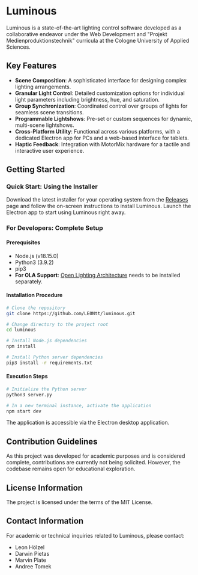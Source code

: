 # Luminous

Luminous is a state-of-the-art lighting control software developed as a collaborative endeavor under the Web Development and "Projekt Medienproduktionstechnik" curricula at the Cologne University of Applied Sciences.

## Key Features

- **Scene Composition**: A sophisticated interface for designing complex lighting arrangements.
- **Granular Light Control**: Detailed customization options for individual light parameters including brightness, hue, and saturation.
- **Group Synchronization**: Coordinated control over groups of lights for seamless scene transitions.
- **Programmable Lightshows**: Pre-set or custom sequences for dynamic, multi-scene lightshows.
- **Cross-Platform Utility**: Functional across various platforms, with a dedicated Electron app for PCs and a web-based interface for tablets.
- **Haptic Feedback**: Integration with MotorMix hardware for a tactile and interactive user experience.

## Getting Started

### Quick Start: Using the Installer

Download the latest installer for your operating system from the [Releases](https://github.com/LE0Ntt/Luminous/releases) page and follow the on-screen instructions to install Luminous. Launch the Electron app to start using Luminous right away.

### For Developers: Complete Setup

#### Prerequisites

- Node.js (v18.15.0)
- Python3 (3.9.2)
- pip3
- **For OLA Support**: [Open Lighting Architecture](https://www.openlighting.org/ola/) needs to be installed separately.

#### Installation Procedure

```bash
# Clone the repository
git clone https://github.com/LE0Ntt/luminous.git

# Change directory to the project root
cd luminous

# Install Node.js dependencies
npm install

# Install Python server dependencies
pip3 install -r requirements.txt

```

#### Execution Steps

```bash
# Initialize the Python server
python3 server.py

# In a new terminal instance, activate the application
npm start dev
```

The application is accessible via the Electron desktop application.

## Contribution Guidelines

As this project was developed for academic purposes and is considered complete, contributions are currently not being solicited. However, the codebase remains open for educational exploration.

## License Information

The project is licensed under the terms of the MIT License.

## Contact Information

For academic or technical inquiries related to Luminous, please contact:

- Leon Hölzel
- Darwin Pietas
- Marvin Plate
- Andree Tomek
